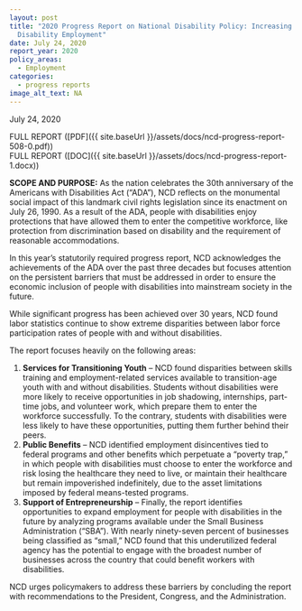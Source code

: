 ```yaml
---
layout: post
title: "2020 Progress Report on National Disability Policy: Increasing
  Disability Employment"
date: July 24, 2020
report_year: 2020
policy_areas:
  - Employment
categories:
  - progress reports
image_alt_text: NA
---
```

July 24, 2020

FULL REPORT ([PDF]({{ site.baseUrl }}/assets/docs/ncd-progress-report-508-0.pdf))\
FULL REPORT ([DOC]({{ site.baseUrl }}/assets/docs/ncd-progress-report-1.docx))

**SCOPE AND PURPOSE:** As the nation celebrates the 30th anniversary of the Americans with Disabilities Act (“ADA”), NCD reflects on the monumental social impact of this landmark civil rights legislation since its enactment on July 26, 1990. As a result of the ADA, people with disabilities enjoy protections that have allowed them to enter the competitive workforce, like protection from discrimination based on disability and the requirement of reasonable accommodations.

In this year’s statutorily required progress report, NCD acknowledges the achievements of the ADA over the past three decades but focuses attention on the persistent barriers that must be addressed in order to ensure the economic inclusion of people with disabilities into mainstream society in the future.

While significant progress has been achieved over 30 years, NCD found labor statistics continue to show extreme disparities between labor force participation rates of people with and without disabilities.

The report focuses heavily on the following areas:

1. **Services for Transitioning Youth** – NCD found disparities between skills training and employment-related services available to transition-age youth with and without disabilities. Students without disabilities were more likely to receive opportunities in job shadowing, internships, part-time jobs, and volunteer work, which prepare them to enter the workforce successfully. To the contrary, students with disabilities were less likely to have these opportunities, putting them further behind their peers. 
2. **Public Benefits** – NCD identified employment disincentives tied to federal programs and other benefits which perpetuate a “poverty trap,” in which people with disabilities must choose to enter the workforce and risk losing the healthcare they need to live, or maintain their healthcare but remain impoverished indefinitely, due to the asset limitations imposed by federal means-tested programs. 
3. **Support of Entrepreneurship** – Finally, the report identifies opportunities to expand employment for people with disabilities in the future by analyzing programs available under the Small Business Administration (“SBA”). With nearly ninety-seven percent of businesses being classified as “small,” NCD found that this underutilized federal agency has the potential to engage with the broadest number of businesses across the country that could benefit workers with disabilities.

NCD urges policymakers to address these barriers by concluding the report with recommendations to the President, Congress, and the Administration.